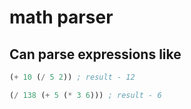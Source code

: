 # math parser

## Can parse expressions like
```lisp
(+ 10 (/ 5 2)) ; result - 12
```

```lisp
(/ 138 (+ 5 (* 3 6))) ; result - 6
```
